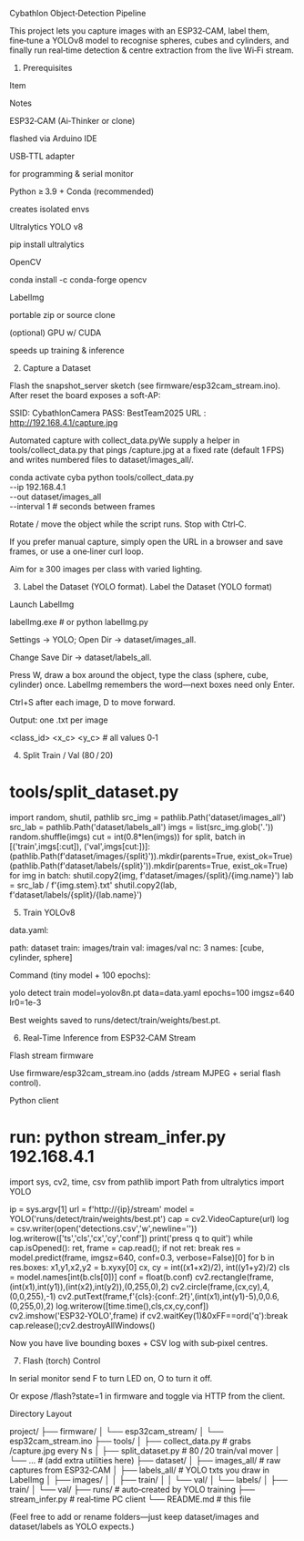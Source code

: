 Cybathlon Object‑Detection Pipeline

This project lets you capture images with an ESP32‑CAM, label them, fine‑tune a YOLOv8 model to recognise spheres, cubes and cylinders, and finally run real‑time detection & centre extraction from the live Wi‑Fi stream.

1. Prerequisites

Item

Notes

ESP32‑CAM (Ai‑Thinker or clone)

flashed via Arduino IDE

USB‑TTL adapter

for programming & serial monitor

Python ≥ 3.9 + Conda (recommended)

creates isolated envs

Ultralytics YOLO v8

pip install ultralytics

OpenCV

conda install -c conda-forge opencv

LabelImg

portable zip or source clone

(optional) GPU w/ CUDA

speeds up training & inference

2. Capture a Dataset

Flash the snapshot_server sketch (see firmware/esp32cam_stream.ino). After reset the board exposes a soft-AP:

SSID: CybathlonCamera
PASS: BestTeam2025
URL : http://192.168.4.1/capture.jpg

Automated capture with collect_data.pyWe supply a helper in tools/collect_data.py that pings /capture.jpg at a fixed rate (default 1 FPS) and writes numbered files to dataset/images_all/.

conda activate cyba
python tools/collect_data.py \
       --ip 192.168.4.1 \
       --out dataset/images_all \
       --interval 1          # seconds between frames

Rotate / move the object while the script runs. Stop with Ctrl‑C.

If you prefer manual capture, simply open the URL in a browser and save frames, or use a one‑liner curl loop.

Aim for ≥ 300 images per class with varied lighting.

3. Label the Dataset (YOLO format). Label the Dataset (YOLO format)

Launch LabelImg

labelImg.exe  # or python labelImg.py

Settings → YOLO; Open Dir → dataset/images_all.

Change Save Dir → dataset/labels_all.

Press W, draw a box around the object, type the class (sphere, cube, cylinder) once. LabelImg remembers the word—next boxes need only Enter.

Ctrl+S after each image, D to move forward.

Output: one .txt per image

<class_id> <x_c> <y_c> <w> <h>    # all values 0‑1

4. Split Train / Val (80 / 20)

# tools/split_dataset.py
import random, shutil, pathlib
src_img = pathlib.Path('dataset/images_all')
src_lab = pathlib.Path('dataset/labels_all')
imgs = list(src_img.glob('*.*'))
random.shuffle(imgs)
cut = int(0.8*len(imgs))
for split, batch in [('train',imgs[:cut]), ('val',imgs[cut:])]:
    (pathlib.Path(f'dataset/images/{split}')).mkdir(parents=True, exist_ok=True)
    (pathlib.Path(f'dataset/labels/{split}')).mkdir(parents=True, exist_ok=True)
    for img in batch:
        shutil.copy2(img, f'dataset/images/{split}/{img.name}')
        lab = src_lab / f'{img.stem}.txt'
        shutil.copy2(lab, f'dataset/labels/{split}/{lab.name}')

5. Train YOLOv8

data.yaml:

path: dataset
train: images/train
val:   images/val
nc: 3
names: [cube, cylinder, sphere]

Command (tiny model + 100 epochs):

yolo detect train model=yolov8n.pt data=data.yaml epochs=100 imgsz=640 lr0=1e-3

Best weights saved to runs/detect/train/weights/best.pt.

6. Real‑Time Inference from ESP32‑CAM Stream

Flash stream firmware

Use firmware/esp32cam_stream.ino (adds /stream MJPEG + serial flash control).

Python client

# run: python stream_infer.py 192.168.4.1
import sys, cv2, time, csv
from pathlib import Path
from ultralytics import YOLO

ip   = sys.argv[1]
url  = f'http://{ip}/stream'
model = YOLO('runs/detect/train/weights/best.pt')
cap   = cv2.VideoCapture(url)
log   = csv.writer(open('detections.csv','w',newline=''))
log.writerow(['ts','cls','cx','cy','conf'])
print('press q to quit')
while cap.isOpened():
    ret, frame = cap.read();
    if not ret: break
    res = model.predict(frame, imgsz=640, conf=0.3, verbose=False)[0]
    for b in res.boxes:
        x1,y1,x2,y2 = b.xyxy[0]
        cx, cy = int((x1+x2)/2), int((y1+y2)/2)
        cls = model.names[int(b.cls[0])]
        conf = float(b.conf)
        cv2.rectangle(frame,(int(x1),int(y1)),(int(x2),int(y2)),(0,255,0),2)
        cv2.circle(frame,(cx,cy),4,(0,0,255),-1)
        cv2.putText(frame,f'{cls}:{conf:.2f}',(int(x1),int(y1)-5),0,0.6,(0,255,0),2)
        log.writerow([time.time(),cls,cx,cy,conf])
    cv2.imshow('ESP32‑YOLO',frame)
    if cv2.waitKey(1)&0xFF==ord('q'):break
cap.release();cv2.destroyAllWindows()

Now you have live bounding boxes + CSV log with sub‑pixel centres.

7. Flash (torch) Control

In serial monitor send F to turn LED on, O to turn it off.

Or expose /flash?state=1 in firmware and toggle via HTTP from the client.

Directory Layout

project/
├── firmware/
│   └── esp32cam_stream/
│       └── esp32cam_stream.ino
├── tools/
│   ├── collect_data.py        # grabs /capture.jpg every N s
│   ├── split_dataset.py       # 80 / 20 train/val mover
│   └── …                      # (add extra utilities here)
├── dataset/
│   ├── images_all/            # raw captures from ESP32‑CAM
│   ├── labels_all/            # YOLO txts you draw in LabelImg
│   ├── images/
│   │   ├── train/
│   │   └── val/
│   └── labels/
│       ├── train/
│       └── val/
├── runs/                      # auto‑created by YOLO training
├── stream_infer.py            # real‑time PC client
└── README.md                  # this file

(Feel free to add or rename folders—just keep dataset/images and dataset/labels as YOLO expects.)
